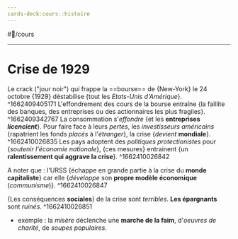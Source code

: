 ```yaml
---
cards-deck:cours::histoire
---
```


#📝/cours 

---
# Crise de 1929
Le crack ("jour noir") qui frappe la ==bourse== de {New-York} le 24 octobre {1929} déstabilise {tout les *Etats-Unis d'Amérique*}. 
^1662409405171
L'effondrement des cours de la bourse entraîne {la faillite des banques, des entreprises ou des actionnaires les plus fragiles}.
^1662409342767
La consommation s'*effondre* {et les **entreprises *licencient***}. Pour faire face à leurs *pertes*, les *investisseurs américains* {rapatrient les fonds *placés* à l'*étranger*}, la crise {*devient* **mondiale**}.
^1662410026835
Les pays adoptent des *politiques protectionistes* pour {*soutenir l'économie nationale*}, {ces mesures} entrainent {un **ralentissement qui aggrave la crise**}.
^1662410026842

A noter que : l'URSS {échappe en grande partie à la crise du **monde capitaliste**} car elle {*développe* son **propre modèle économique** (*communisme*)}.
^1662410026847

{Les conséquences **sociales**} de la crise sont *terribles*. **Les épargnants** sont *ruinés*.
^1662410026851
- exemple : la *misère* déclenche une **marche de la faim**, d'*oeuvres de charité*, de *soupes populaires*.

